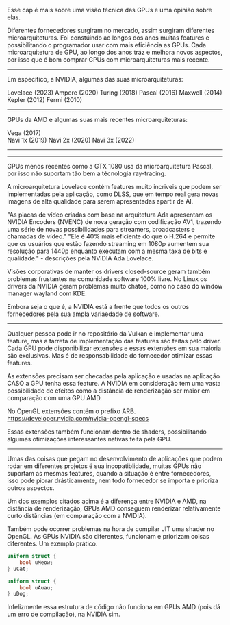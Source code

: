 Esse cap é mais sobre uma visão técnica das GPUs e uma opinião sobre elas.

Diferentes fornecedores surgiram no mercado, assim surgiram diferentes microarquiteturas.
Foi constúindo ao longos dos anos muitas features e possibilitando o programador usar com mais eficiência as GPUs.
Cada microarquitetura de GPU, ao longo dos anos tráz e melhora novos aspectos, por isso que é bom comprar GPUs com microarquiteturas mais recente.

---

Em especifico, a NVIDIA, algumas das suas microarquiteturas:

Lovelace   (2023)
Ampere     (2020)
Turing     (2018)
Pascal     (2016)
Maxwell    (2014)
Kepler     (2012)
Fermi      (2010)

---

GPUs da AMD e algumas suas mais recentes microarquiteturas:

Vega         (2017)       
Navi 1x      (2019)
Navi 2x      (2020)
Navi 3x      (2022)

---

---


GPUs menos recentes como a GTX 1080 usa da microarquitetura Pascal, por isso não suportam tão bem a técnologia ray-tracing.

A microarquitetura Lovelace contém features muito incriveis que podem ser implementadas pela aplicação, como DLSS, que em tempo real
gera novas imagens de alta qualidade para serem apresentadas apartir de AI.

"As placas de vídeo criadas com base na arquitetura Ada apresentam os NVIDIA Encoders (NVENC) de nova geração com codificação AV1,
trazendo uma série de novas possibilidades para streamers, broadcasters e chamadas de vídeo."
"Ele é 40% mais eficiente do que o H.264 e permite que os usuários que estão fazendo streaming em 1080p aumentem sua resolução para 1440p
enquanto executam com a mesma taxa de bits e qualidade." - descrições pela NVIDIA Ada Lovelace.

Visões corporativas de manter os drivers closed-source geram também problemas frustantes na comunidade software 100% livre. No Linux os drivers da NVIDIA
geram problemas muito chatos, como no caso do window manager wayland com KDE.

Embora seja o que é, a NVIDIA está a frente que todos os outros fornecedores pela sua ampla variaedade de software.

---

Qualquer pessoa pode ir no repositório da Vulkan e implementar uma feature, mas a tarrefa de implementação das features são feitas pelo driver.
Cada GPU pode disponibilizar extensões e essas extensões em sua maioria são exclusivas. Mas é de responsabilidade do fornecedor otimizar essas features.

As extensões precisam ser checadas pela aplicação e usadas na aplicação CASO a GPU tenha essa feature.
A NVIDIA em consideração tem uma vasta possibilidade de efeitos como a distância de renderização ser maior em comparação com uma GPU AMD.

No OpenGL extensões contém o prefixo ARB.
https://developer.nvidia.com/nvidia-opengl-specs

Essas extensões também funcionam dentro de shaders, possibilitando algumas otimizações interessantes nativas feita pela GPU.

---

Umas das coisas que pegam no desenvolvimento de aplicações que podem rodar em diferentes projetos é sua incopatiblidade, muitas GPUs não suportam
as mesmas features, quando a situação é entre fornecedores, isso pode piorar drásticamente, nem todo fornecedor se importa e prioriza outros aspectos.

Um dos exemplos citados acima é a diferença entre NVIDIA e AMD, na distância de renderização, GPUs AMD conseguem renderizar relativamente curto distâncias
(em comparação com a NVIDIA).

Também pode ocorrer problemas na hora de compilar JIT uma shader no OpenGL. As GPUs NVIDIA são diferentes, funcionam e priorizam coisas diferentes.
Um exemplo prático.

```glsl
uniform struct {
    bool uMeow; 
} uCat;

uniform struct {
    bool uAuau;
} uDog;
```

Infelizmente essa estrutura de código não funciona em GPUs AMD (pois dá um erro de compilação), na NVIDIA sim.